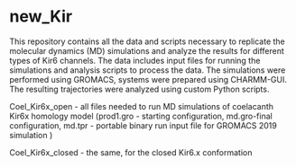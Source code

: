 # new_Kir
This repository contains all the data and scripts necessary to replicate the molecular dynamics (MD) simulations and analyze the results for different types of Kir6 channels. The data includes input files for running the simulations and analysis scripts to process the data.
The simulations were performed using GROMACS, systems were prepared using CHARMM-GUI. The resulting trajectories were analyzed using custom Python scripts.

Coel_Kir6x_open - all files needed to run MD simulations of coelacanth Kir6x homology model (prod1.gro - starting configuration, md.gro-final configuration, md.tpr - portable binary run input file for GROMACS 2019 simulation )


Coel_Kir6x_closed - the same, for the closed Kir6.x conformation


